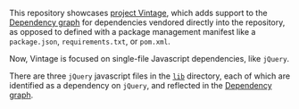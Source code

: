 This repository showcases [project Vintage](https://github.com/github/vintage/), which adds support to the [Dependency graph](https://help.github.com/en/articles/listing-the-packages-that-a-repository-depends-on) for dependencies vendored directly into the repository, as opposed to defined with a package management manifest like a `package.json`, `requirements.txt`, or `pom.xml`.

Now, Vintage is focused on single-file Javascript dependencies, like `jQuery`.

There are three `jQuery` javascript files in the [`lib`](/lib) directory, each of which are identified as a dependency on `jQuery`, and reflected in the [Dependency graph](https://github.com/github/vintage-demo/network/dependencies).
